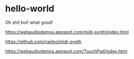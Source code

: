 # hello-world


Oh shit boi!
what good!



https://webaudiodemos.appspot.com/midi-synth/index.html

https://github.com/cwilso/midi-synth

https://webaudiodemos.appspot.com/TouchPad/index.html
